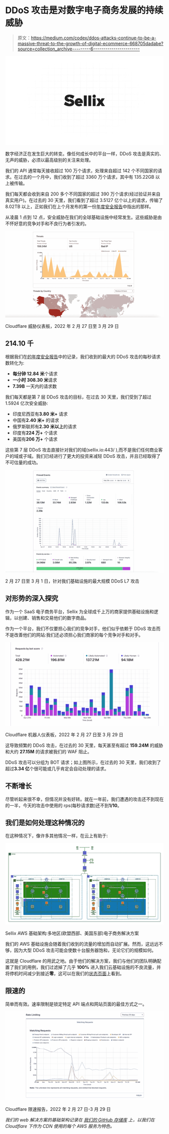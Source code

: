 # DDoS 攻击是对数字电子商务发展的持续威胁

> 原文：<https://medium.com/codex/ddos-attacks-continue-to-be-a-massive-threat-to-the-growth-of-digital-ecommerce-668705dadabe?source=collection_archive---------6----------------------->

![](img/19f79127c127666d79dac444702cfcdd.png)

数字经济正在发生巨大的转变。像任何成长中的平台一样，DDoS 攻击是真实的、无声的威胁，必须以最高级别的关注来处理。

我们的 API 通常每天接收超过 100 万个请求，处理来自超过 142 个不同国家的请求。在过去的一个月中，我们收到了超过 3360 万个请求，其中有 135.22GB 以上被传输。

我们每天都会收到来自 200 多个不同国家的超过 390 万个请求(经过验证并来自真实用户)。在过去的 30 天里，我们看到了超过 3.5127 亿个以上的请求，传输了 8.02TB 以上，正如我们在上个月发布的第一份[年度安全报告](https://blog.sellix.io/charging-forward-sellixs-first-annual-security-report-aff139c9d2d2)中指出的那样。

从凌晨 1 点到 12 点，安全威胁在我们的全球基础设施中经常发生。这些威胁是由不怀好意的竞争对手和不良行为者引发的。

![](img/aa44117c56e5cd172ff9a600b95c77cf.png)

Cloudflare 威胁仪表板，2022 年 2 月 27 日至 3 月 29 日

## 214.10 千

根据我们在[的年度安全报告](https://blog.sellix.io/charging-forward-sellixs-first-annual-security-report-aff139c9d2d2)中的记录，我们收到的最大的 DDoS 攻击的每秒请求数转化为:

*   **每分钟 12.84 米**个请求
*   **一小时 308.30 米**请求
*   **7.39B** 一天内的请求数

我们每天都是第 7 层 DDoS 攻击的目标，在过去 30 天里，我们受到了超过 1.5924 亿次安全威胁:

*   印度尼西亚有**3.80 米+** 请求
*   中国有**2.40 米+** 的请求
*   俄罗斯联邦有**2.30 米以上**的请求
*   印度有**224 万+** 个请求
*   美国有**206 万+** 个请求

这些第 7 层 DDoS 攻击直接针对我们的域(sellix.io:443/ ),而不是我们任何商业客户的域或子域。我们已经进行了更大的投资来减轻 DDoS 攻击，并且已经取得了不可估量的成功。

![](img/890ced6819ed4b44d9d9d795e649ce22.png)

2 月 27 日至 3 月 1 日，针对我们基础设施的最大规模 DDoS L7 攻击

## 对形势的深入探究

作为一个 SaaS 电子商务平台，Sellix 为全球成千上万的商家提供基础设施和逻辑，以创建、销售和交易他们的数字商品。

作为一个平台，我们不仅要担心我们的竞争对手，他们似乎依赖于 DDoS 攻击而不是改善他们的网站:我们还必须担心我们商家的每个竞争对手和对手。

![](img/2ffd30b1a65037f91a17cda6dd3cc669.png)

Cloudflare 机器人仪表板，2022 年 2 月 27 日至 3 月 29 日

这导致频繁的 DDoS 攻击，在过去的 30 天里，每天甚至有超过 **159.24M** 的威胁和大约 **27.15M** 的请求被我们的 WAF 阻止。

DDoS 攻击可以分组为 BOT 请求；如上图所示，在过去的 30 天里，我们收到了超过**3.34 亿**个很可能或几乎肯定会自动处理的请求。

## 不断增长

尽管听起来很不幸，但情况并没有好转。就在一年前，我们遭遇的攻击还不到现在的一半，今天的攻击中使用的 rps(每秒请求数)还不到**1/10**。

## 我们是如何处理这种情况的

在这种情况下，像许多其他情况一样，在云上有助于:

![](img/eea0f854569741a2a12f8e28609644e5.png)

Sellix AWS 基础架构:多地区(欧盟西部、美国东部)电子商务解决方案

我们的 AWS 基础设施会随着我们收到的流量的增加而自动扩展。然而，这远远不够，因为大型 DDoS 攻击可能会使数十台服务器饱和，无论它们的规模如何。

这就是 Cloudflare 的用武之地。由于他们的解决方案，我们与他们的团队明确配置了我们的用例，我们过滤掉了几乎 **100%** 进入我们云基础设施的不良流量，并将停机时间减少到接近**零**，这可以在我们的[状态页面](https://status.sellix.io)上看到。

## 限速的

简单而有效。速率限制是锁定特定 API 端点和网站页面的最佳方式之一。

![](img/b786cec01fabed38b940635b8ca013c3.png)

Cloudflare 限速报告，2022 年 2 月 27 日-3 月 29 日

*我们的 web 解决方案的基础架构记录在* [*我们的 GitHub 存储库*](https://github.com/Sellix/aws-elastic-beanstalk-web-app) *上，以我们在 Cloudflare 下作为 CDN 使用的每个 AWS 服务为特色。*